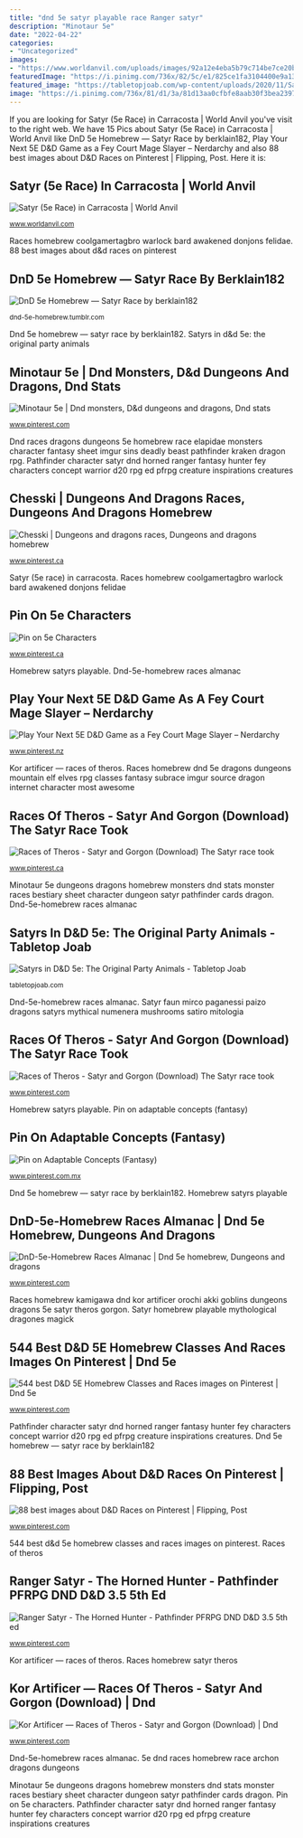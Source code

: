 ```yaml
---
title: "dnd 5e satyr playable race Ranger satyr"
description: "Minotaur 5e"
date: "2022-04-22"
categories:
- "Uncategorized"
images:
- "https://www.worldanvil.com/uploads/images/92a12e4eba5b79c714be7ce20bbe153a.jpg"
featuredImage: "https://i.pinimg.com/736x/82/5c/e1/825ce1fa3104400e9a1326f6164888e4.jpg"
featured_image: "https://tabletopjoab.com/wp-content/uploads/2020/11/Satyrs-in-Dungeons-and-Dragons-5e-Theros-1280x640.jpg"
image: "https://i.pinimg.com/736x/81/d1/3a/81d13aa0cfbfe8aab30f3bea23970bde--dnd-classes-dnd-e-races.jpg"
---
```


If you are looking for Satyr (5e Race) in Carracosta | World Anvil you've visit to the right web. We have 15 Pics about Satyr (5e Race) in Carracosta | World Anvil like DnD 5e Homebrew — Satyr Race by berklain182, Play Your Next 5E D&amp;D Game as a Fey Court Mage Slayer – Nerdarchy and also 88 best images about D&amp;D Races on Pinterest | Flipping, Post. Here it is:

## Satyr (5e Race) In Carracosta | World Anvil

![Satyr (5e Race) in Carracosta | World Anvil](https://www.worldanvil.com/uploads/images/92a12e4eba5b79c714be7ce20bbe153a.jpg "Minotaur 5e dungeons dragons homebrew monsters dnd stats monster races bestiary sheet character dungeon satyr pathfinder cards dragon")

<small>www.worldanvil.com</small>

Races homebrew coolgamertagbro warlock bard awakened donjons felidae. 88 best images about d&amp;d races on pinterest

## DnD 5e Homebrew — Satyr Race By Berklain182

![DnD 5e Homebrew — Satyr Race by berklain182](https://68.media.tumblr.com/2ee12ede1045dbcf5d7a96458e90f5f8/tumblr_o3ztsex1Bu1ukgbqco2_1280.jpg "Races homebrew coolgamertagbro warlock bard awakened donjons felidae")

<small>dnd-5e-homebrew.tumblr.com</small>

Dnd 5e homebrew — satyr race by berklain182. Satyrs in d&amp;d 5e: the original party animals

## Minotaur 5e | Dnd Monsters, D&amp;d Dungeons And Dragons, Dnd Stats

![Minotaur 5e | Dnd monsters, D&amp;d dungeons and dragons, Dnd stats](https://i.pinimg.com/736x/2c/41/b2/2c41b22d96ad63634393005a0f8e0e62.jpg "Fey satyr pathfinder mage pfrpg d20 beastmen races warhammer nerdarchy mythological")

<small>www.pinterest.com</small>

Dnd races dragons dungeons 5e homebrew race elapidae monsters character fantasy sheet imgur sins deadly beast pathfinder kraken dragon rpg. Pathfinder character satyr dnd horned ranger fantasy hunter fey characters concept warrior d20 rpg ed pfrpg creature inspirations creatures

## Chesski | Dungeons And Dragons Races, Dungeons And Dragons Homebrew

![Chesski | Dungeons and dragons races, Dungeons and dragons homebrew](https://i.pinimg.com/736x/82/5c/e1/825ce1fa3104400e9a1326f6164888e4.jpg "Races homebrew coolgamertagbro warlock bard awakened donjons felidae")

<small>www.pinterest.ca</small>

Satyr (5e race) in carracosta. Races homebrew coolgamertagbro warlock bard awakened donjons felidae

## Pin On 5e Characters

![Pin on 5e Characters](https://i.pinimg.com/originals/ee/92/97/ee92977aea4ebf56b1a77d1d9458cd9d.png "Kor artificer — races of theros")

<small>www.pinterest.ca</small>

Homebrew satyrs playable. Dnd-5e-homebrew races almanac

## Play Your Next 5E D&amp;D Game As A Fey Court Mage Slayer – Nerdarchy

![Play Your Next 5E D&amp;D Game as a Fey Court Mage Slayer – Nerdarchy](https://i.pinimg.com/originals/06/75/af/0675af62d536b003d2fed65b9a86c691.png "Races homebrew kamigawa dnd kor artificer orochi akki goblins dungeons dragons 5e satyr theros gorgon")

<small>www.pinterest.nz</small>

Kor artificer — races of theros. Races homebrew dnd 5e dragons dungeons mountain elf elves rpg classes fantasy subrace imgur source dragon internet character most awesome

## Races Of Theros - Satyr And Gorgon (Download) The Satyr Race Took

![Races of Theros - Satyr and Gorgon (Download) The Satyr race took](https://i.pinimg.com/236x/9c/d3/60/9cd36042935802643a6f72b387467ce3.jpg "Races homebrew dnd 5e dragons dungeons mountain elf elves rpg classes fantasy subrace imgur source dragon internet character most awesome")

<small>www.pinterest.ca</small>

Minotaur 5e dungeons dragons homebrew monsters dnd stats monster races bestiary sheet character dungeon satyr pathfinder cards dragon. Dnd-5e-homebrew races almanac

## Satyrs In D&amp;D 5e: The Original Party Animals - Tabletop Joab

![Satyrs in D&amp;D 5e: The Original Party Animals - Tabletop Joab](https://tabletopjoab.com/wp-content/uploads/2020/11/Satyrs-in-Dungeons-and-Dragons-5e-Theros-1280x640.jpg "Satyrs in d&amp;d 5e: the original party animals")

<small>tabletopjoab.com</small>

Dnd-5e-homebrew races almanac. Satyr faun mirco paganessi paizo dragons satyrs mythical numenera mushrooms satiro mitologia

## Races Of Theros - Satyr And Gorgon (Download) The Satyr Race Took

![Races of Theros - Satyr and Gorgon (Download) The Satyr race took](https://i.pinimg.com/474x/31/14/a1/3114a1a1a59ece8297f8adb803b7ac84.jpg "Pin on adaptable concepts (fantasy)")

<small>www.pinterest.com</small>

Homebrew satyrs playable. Pin on adaptable concepts (fantasy)

## Pin On Adaptable Concepts (Fantasy)

![Pin on Adaptable Concepts (Fantasy)](https://i.pinimg.com/736x/81/d1/3a/81d13aa0cfbfe8aab30f3bea23970bde--dnd-classes-dnd-e-races.jpg "Satyr faun mirco paganessi paizo dragons satyrs mythical numenera mushrooms satiro mitologia")

<small>www.pinterest.com.mx</small>

Dnd 5e homebrew — satyr race by berklain182. Homebrew satyrs playable

## DnD-5e-Homebrew Races Almanac | Dnd 5e Homebrew, Dungeons And Dragons

![DnD-5e-Homebrew Races Almanac | Dnd 5e homebrew, Dungeons and dragons](https://i.pinimg.com/originals/b0/4c/54/b04c54eaa14a8a9d2374aba22f76b48e.jpg "Races of theros")

<small>www.pinterest.com</small>

Races homebrew kamigawa dnd kor artificer orochi akki goblins dungeons dragons 5e satyr theros gorgon. Satyr homebrew playable mythological dragones magick

## 544 Best D&amp;D 5E Homebrew Classes And Races Images On Pinterest | Dnd 5e

![544 best D&amp;D 5E Homebrew Classes and Races images on Pinterest | Dnd 5e](https://i.pinimg.com/736x/32/de/1c/32de1c3c42bfb2342dbd1571fd1d17ad--dnd-fantasy-characters.jpg "Races homebrew kamigawa dnd kor artificer orochi akki goblins dungeons dragons 5e satyr theros gorgon")

<small>www.pinterest.com</small>

Pathfinder character satyr dnd horned ranger fantasy hunter fey characters concept warrior d20 rpg ed pfrpg creature inspirations creatures. Dnd 5e homebrew — satyr race by berklain182

## 88 Best Images About D&amp;D Races On Pinterest | Flipping, Post

![88 best images about D&amp;D Races on Pinterest | Flipping, Post](https://s-media-cache-ak0.pinimg.com/736x/33/2f/c2/332fc2c0a4ad8663e523fecba95eaa27.jpg "Dnd 5e homebrew — satyr race by berklain182")

<small>www.pinterest.com</small>

544 best d&amp;d 5e homebrew classes and races images on pinterest. Races of theros

## Ranger Satyr - The Horned Hunter - Pathfinder PFRPG DND D&amp;D 3.5 5th Ed

![Ranger Satyr - The Horned Hunter - Pathfinder PFRPG DND D&amp;D 3.5 5th ed](https://i.pinimg.com/originals/3e/8b/d2/3e8bd2ba3bc38c35c2096347d84bab96.png "Kor artificer — races of theros")

<small>www.pinterest.com</small>

Kor artificer — races of theros. Races homebrew satyr theros

## Kor Artificer — Races Of Theros - Satyr And Gorgon (Download) | Dnd

![Kor Artificer — Races of Theros - Satyr and Gorgon (Download) | Dnd](https://i.pinimg.com/236x/c7/3d/10/c73d10a17a9e87e6682a6758fb1966f4.jpg "Fey satyr pathfinder mage pfrpg d20 beastmen races warhammer nerdarchy mythological")

<small>www.pinterest.com</small>

Dnd-5e-homebrew races almanac. 5e dnd races homebrew race archon dragons dungeons

Minotaur 5e dungeons dragons homebrew monsters dnd stats monster races bestiary sheet character dungeon satyr pathfinder cards dragon. Pin on 5e characters. Pathfinder character satyr dnd horned ranger fantasy hunter fey characters concept warrior d20 rpg ed pfrpg creature inspirations creatures
